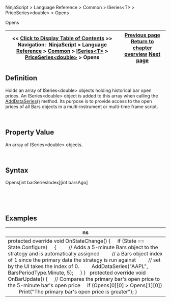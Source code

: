﻿


NinjaScript \> Language Reference \> Common \> ISeries\<T\> \> PriceSeries\<double\> \> Opens






















Opens







| \<\< [Click to Display Table of Contents](opens.md) \>\> **Navigation:**     [NinjaScript](ninjascript-1.md) \> [Language Reference](language_reference_wip-1.md) \> [Common](common-1.md) \> [ISeries\<T\>](iseriest-1.md) \> [PriceSeries\<double\>](priceseries-1.md) \> Opens | [Previous page](open-1.md) [Return to chapter overview](priceseries-1.md) [Next page](typical-1.md) |
| --- | --- |











## Definition


Holds an array of ISeries\<double\> objects holding historical bar open prices. An ISeries\<double\> object is added to this array when calling the [AddDataSeries()](adddataseries-1.md) method. Its purpose is to provide access to the open prices of all Bars objects in a multi\-instrument or multi\-time frame script. 


 


## Property Value


An array of ISeries\<double\> objects.


 


## Syntax
Opens\[int barSeriesIndex]\[int barsAgo]


 


 


## 


## Examples




| ns |
| --- |
| protected override void OnStateChange() {      if (State \=\= State.Configure)      {          // Adds a 5\-minute Bars object to the strategy and is automatically assigned          // a Bars object index of 1 since the primary data the strategy is run against          // set by the UI takes the index of 0\.          AddDataSeries("AAPL", BarsPeriodType.Minute, 5);      } }   protected override void OnBarUpdate() {      // Compares the primary bar's open price to the 5\-minute bar's open price      if (Opens\[0]\[0] \> Opens\[1]\[0])          Print("The primary bar's open price is greater"); } |









